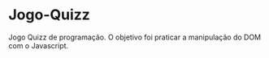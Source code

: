 # Jogo-Quizz

Jogo Quizz de programação.
O objetivo foi praticar a manipulação do DOM com o Javascript.
